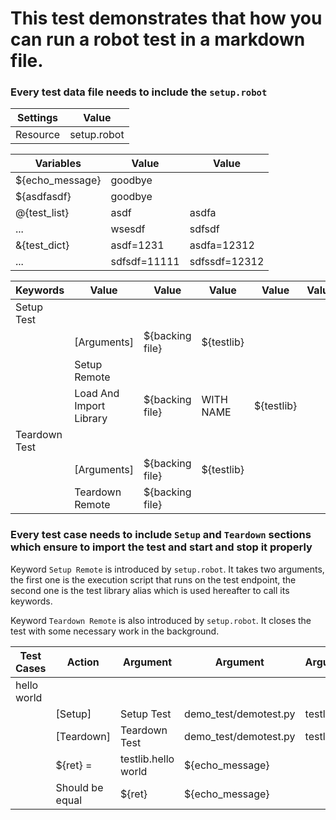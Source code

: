 # This test demonstrates that how you can run a robot test in a markdown file.

### Every test data file needs to include the `setup.robot`
| Settings | Value |
| -------- | ----- |
| Resource | setup.robot |

| Variables | Value | Value |
| --------- | ----- | ----- |
| ${echo_message} | goodbye |  |
| ${asdfasdf} | goodbye |  |
| @{test_list} | asdf | asdfa |
| ... | wsesdf | sdfsdf |
| &{test_dict} | asdf=1231 | asdfa=12312 |
| ... | sdfsdf=11111 | sdfssdf=12312 |

| Keywords | Value | Value | Value | Value | Value |
| -------- | ----- | ----- | ----- | ----- | ----- |
| Setup Test |
|  | [Arguments] | ${backing file} | ${testlib} |
|  | Setup Remote |
|  | Load And Import Library | ${backing file} | WITH NAME | ${testlib} |
| Teardown Test |
|  | [Arguments] | ${backing file} | ${testlib} |
|  | Teardown Remote | ${backing file} |

### Every test case needs to include `Setup` and `Teardown` sections which ensure to import the test and start and stop it properly

Keyword `Setup Remote` is introduced by `setup.robot`. It takes two arguments, the first one is the execution script that runs on the test endpoint, the second one is the test library alias which is used hereafter to call its keywords.

Keyword `Teardown Remote` is also introduced by `setup.robot`. It closes the test with some necessary work in the background.

| Test Cases | Action | Argument | Argument | Argument | Argument | Argument |
| ---------- | ------ | -------- | -------- | -------- | -------- | -------- |
| hello world |  |
|  | [Setup] | Setup Test | demo_test/demotest.py | testlib |
|  | [Teardown] | Teardown Test | demo_test/demotest.py | testlib |
|  | ${ret} = | testlib.hello world | ${echo_message} |
|  | Should be equal | ${ret} | ${echo_message} |